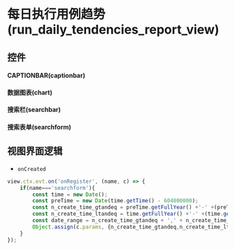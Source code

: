 # 每日执行用例趋势(run_daily_tendencies_report_view)  <!-- {docsify-ignore-all} -->



## 控件
#### CAPTIONBAR(captionbar)
#### 数据图表(chart)
#### 搜索栏(searchbar)
#### 搜索表单(searchform)

## 视图界面逻辑
* `onCreated`
```javascript
view.ctx.evt.on('onRegister', (name, c) => {
    if(name==='searchform'){
        const time = new Date();
        const preTime = new Date(time.getTime() - 604800000);
        const n_create_time_gtandeq = preTime.getFullYear() +'-' +(preTime.getMonth() + 1 < 10 ? '0' + (preTime.getMonth() + 1): preTime.getMonth() + 1) +'-' +(preTime.getDate() < 10 ? '0' + preTime.getDate() : preTime.getDate()) 
        const n_create_time_ltandeq = time.getFullYear() +'-' +(time.getMonth() + 1 < 10 ? '0' + (time.getMonth() + 1): time.getMonth() + 1) +'-' +(time.getDate() < 10 ? '0' + time.getDate() : time.getDate())
        const date_range = n_create_time_gtandeq + ',' + n_create_time_ltandeq;
        Object.assign(c.params, {n_create_time_gtandeq,n_create_time_ltandeq,date_range})
    }
});
```


<script>
 const { createApp } = Vue
  createApp({
    data() {
      return {

      }
    }
  }).use(ElementPlus).mount('#app')
</script>